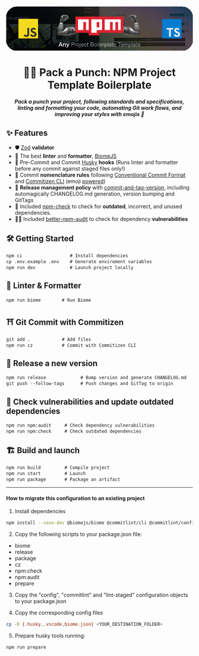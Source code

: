 <p align="center">
    <img alt="Pack a Punch logo" src="repo-logo.png" width="512"/>
</p>

<h1 align="center">
🦾🔋 Pack a Punch: NPM Project Template Boilerplate
</h1>

<h5 align="center">
Pack a punch your project, following standards and specifications, linting and formatting your code, automating Git work flows, and improving your styles with emojis 🦄
</h5>

## ✨ Features

- 🛡 [Zod](https://zod.dev/) **validator**
- 🎨 The best **linter** and **formatter**, [BiomeJS](https://biomejs.dev/)
- 🐶 Pre-Commit and Commit [Husky](https://github.com/typicode/husky) **hooks** (Runs linter and formatter before any commit against staged files only!)
- 💄 Commit **nomenclature rules** following [Conventional Commit Format](https://commitlint.js.org/) and [Commitizen CLI](https://github.com/commitizen/cz-cli) (emoji [powered](https://github.com/folke/devmoji))
- 🚀 **Release management policy** with [commit-and-tag-version](https://github.com/absolute-version/commit-and-tag-version), including automagically CHANGELOG.md generation, version bumping and GitTags
- 🔦 Included [npm-check](https://www.npmjs.com/package/npm-check) to check for **outdated**, incorrect, and unused dependencies.
- 🥷🏻 Included [better-npm-audit](https://www.npmjs.com/package/better-npm-audit) to check for dependency **vulnerabilities**

## 🛠 Getting Started

```
npm ci                  # Install dependencies
cp .env.example .env    # Generate enviroment variables
npm run dev             # Launch project locally
```

## 🎨 Linter & Formatter

```
npm run biome        # Run Biome
```

## ⛩ Git Commit with Commitizen

```
git add .            # Add files
npm run cz           # Commit with Commitizen CLI
```

## 🚀 Release a new version

```
npm run release             # Bump version and generate CHANGELOG.md
git push --follow-tags      # Push changes and GitTag to origin
```

## 🔦 Check vulnerabilities and update outdated dependencies

```
npm run npm:audit     # Check dependency vulnerabilities
npm run npm:check     # Check outdated dependencies
```

## 🏗 Build and launch

```
npm run build         # Compile project
npm run start         # Launch
npm run package       # Package an artifact
```

---

#### How to migrate this configuration to an existing project

1. Install dependencies

```bash
npm install --save-dev @biomejs/biome @commitlint/cli @commitlint/config-conventional commit-and-tag-version commitizen cz-conventional-changelog devmoji husky lint-staged
```

2. Copy the following scripts to your package.json file:

- biome
- release
- package
- cz
- npm:check
- npm:audit
- prepare

3. Copy the "config", "commitlint" and "lint-staged" configuration objects to your package.json

4. Copy the corresponding config files

```bash
cp -R {.husky,.vscode,biome.json} <YOUR_DESTINATION_FOLDER>
```

5. Prepare husky tools running:

```bash
npm run prepare
```
